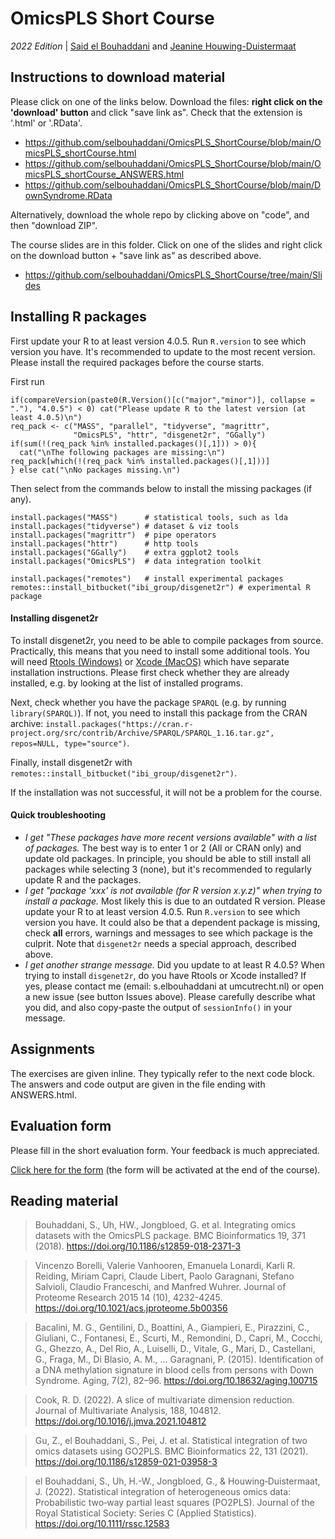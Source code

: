 # OmicsPLS Short Course
*2022 Edition* | [Said el Bouhaddani](https://www.linkedin.com/in/selbouhaddani/) and [Jeanine Houwing-Duistermaat](https://www.linkedin.com/in/jeanine-houwing-duistermaat/)

## Instructions to download material

Please click on one of the links below. Download the files: **right click on the 'download' button** and click "save link as". Check that the extension is '.html' or '.RData'. 

- https://github.com/selbouhaddani/OmicsPLS_ShortCourse/blob/main/OmicsPLS_shortCourse.html
- https://github.com/selbouhaddani/OmicsPLS_ShortCourse/blob/main/OmicsPLS_shortCourse_ANSWERS.html
- https://github.com/selbouhaddani/OmicsPLS_ShortCourse/blob/main/DownSyndrome.RData

Alternatively, download the whole repo by clicking above on "code", and then "download ZIP".

The course slides are in this folder. Click on one of the slides and right click on the download button + "save link as" as described above. 

- https://github.com/selbouhaddani/OmicsPLS_ShortCourse/tree/main/Slides


## Installing R packages

First update your R to at least version 4.0.5. Run `R.version` to see which version you have. It's recommended to update to the most recent version. 
Please install the required packages before the course starts.

First run 
```
if(compareVersion(paste0(R.Version()[c("major","minor")], collapse = "."), "4.0.5") < 0) cat("Please update R to the latest version (at least 4.0.5)\n")
req_pack <- c("MASS", "parallel", "tidyverse", "magrittr", 
              "OmicsPLS", "httr", "disgenet2r", "GGally")
if(sum(!(req_pack %in% installed.packages()[,1])) > 0){
  cat("\nThe following packages are missing:\n")
req_pack[which(!(req_pack %in% installed.packages()[,1]))]
} else cat("\nNo packages missing.\n")
```

Then select from the commands below to install the missing packages (if any).
```
install.packages("MASS")      # statistical tools, such as lda
install.packages("tidyverse") # dataset & viz tools
install.packages("magrittr")  # pipe operators
install.packages("httr")      # http tools
install.packages("GGally")    # extra ggplot2 tools
install.packages("OmicsPLS")  # data integration toolkit

install.packages("remotes")   # install experimental packages
remotes::install_bitbucket("ibi_group/disgenet2r") # experimental R package
```

#### Installing disgenet2r

To install disgenet2r, you need to be able to compile packages from source. Practically, this means that you need to install some additional tools. You will need [Rtools (Windows)](https://cran.r-project.org/bin/windows/Rtools/) or [Xcode (MacOS)](https://developer.apple.com/xcode/) which have separate installation instructions. Please first check whether they are already installed, e.g. by looking at the list of installed programs.

Next, check whether you have the package `SPARQL` (e.g. by running `library(SPARQL)`). If not, you need to install this package from the CRAN archive: `install.packages("https://cran.r-project.org/src/contrib/Archive/SPARQL/SPARQL_1.16.tar.gz", repos=NULL, type="source")`. 

Finally, install disgenet2r with `remotes::install_bitbucket("ibi_group/disgenet2r")`. 

If the installation was not successful, it will not be a problem for the course. 

#### Quick troubleshooting

- _I get "These packages have more recent versions available" with a list of packages._ The best way is to enter 1 or 2 (All or CRAN only) and update old packages. In principle, you should be able to still install all packages while selecting 3 (none), but it's recommended to regularly update R and the packages. 
- _I get "package 'xxx' is not available (for R version x.y.z)" when trying to install a package._ Most likely this is due to an outdated R version. Please update your R to at least version 4.0.5. Run `R.version` to see which version you have. It could also be that a dependent package is missing, check **all** errors, warnings and messages to see which package is the culprit. Note that `disgenet2r` needs a special approach, described above. 
- _I get another strange message._ Did you update to at least R 4.0.5? When trying to install `disgenet2r`, do you have Rtools or Xcode installed? If yes, please contact me (email: s.elbouhaddani at umcutrecht.nl) or open a new issue (see button Issues above). Please carefully describe what you did, and also copy-paste the output of `sessionInfo()` in your message. 


## Assignments

The exercises are given inline. They typically refer to the next code block. The answers and code output are given in the file ending with ANSWERS.html. 


## Evaluation form

Please fill in the short evaluation form. Your feedback is much appreciated. 

[Click here for the form](https://forms.gle/w6Tj3MSeRYZ7HaaW6) (the form will be activated at the end of the course). 


## Reading material

> Bouhaddani, S., Uh, HW., Jongbloed, G. et al. Integrating omics datasets with the OmicsPLS package. BMC Bioinformatics 19, 371 (2018). https://doi.org/10.1186/s12859-018-2371-3

> Vincenzo Borelli, Valerie Vanhooren, Emanuela Lonardi, Karli R. Reiding, Miriam Capri, Claude Libert, Paolo Garagnani, Stefano Salvioli, Claudio Franceschi, and Manfred Wuhrer. Journal of Proteome Research 2015 14 (10), 4232-4245. https://doi.org/10.1021/acs.jproteome.5b00356

> Bacalini, M. G., Gentilini, D., Boattini, A., Giampieri, E., Pirazzini, C., Giuliani, C., Fontanesi, E., Scurti, M., Remondini, D., Capri, M., Cocchi, G., Ghezzo, A., Del Rio, A., Luiselli, D., Vitale, G., Mari, D., Castellani, G., Fraga, M., Di Blasio, A. M., … Garagnani, P. (2015). Identification of a DNA methylation signature in blood cells from persons with Down Syndrome. Aging, 7(2), 82–96. https://doi.org/10.18632/aging.100715

> Cook, R. D. (2022). A slice of multivariate dimension reduction. Journal of Multivariate Analysis, 188, 104812. https://doi.org/10.1016/j.jmva.2021.104812

> Gu, Z., el Bouhaddani, S., Pei, J. et al. Statistical integration of two omics datasets using GO2PLS. BMC Bioinformatics 22, 131 (2021). https://doi.org/10.1186/s12859-021-03958-3

> el Bouhaddani, S., Uh, H.-W., Jongbloed, G., & Houwing‐Duistermaat, J. (2022). Statistical integration of heterogeneous omics data: Probabilistic two‐way partial least squares (PO2PLS). Journal of the Royal Statistical Society: Series C (Applied Statistics). https://doi.org/10.1111/rssc.12583





